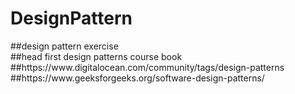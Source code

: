 # DesignPattern
<p>
##design pattern exercise</br>
##head first design patterns course book</br>
##https://www.digitalocean.com/community/tags/design-patterns</br>
##https://www.geeksforgeeks.org/software-design-patterns/</br>

</p>
